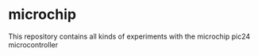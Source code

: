 # microchip
This repository contains all kinds of experiments with the microchip pic24 microcontroller
